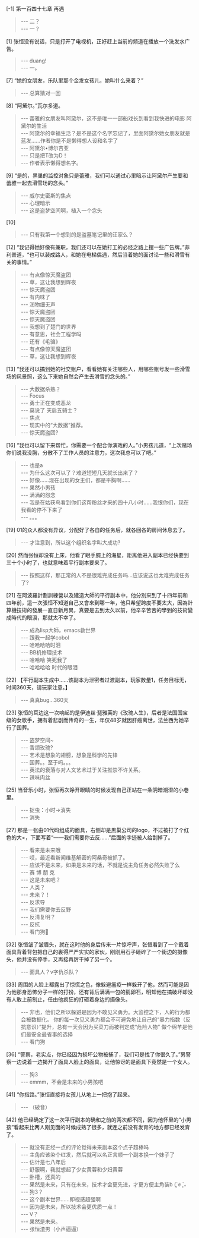 
[-1] 第一百四十七章 再遇
>--- 二？<br>
>--- 一？<br>

[1] 张恒没有说话，只是打开了电视机，正好赶上当前的频道在播放一个洗发水广告。
>--- duang!<br>
>--- 一。<br>

[7] “她的女朋友，乐队里那个金发女孩儿，她叫什么来着？”
>--- 总算猜对一回<br>

[8] “阿黛尔。”瓦尔多道。
>--- 蕾雅的女朋友叫阿黛尔，这不是唯一一部船戏长到看到我快进的电影 阿黛尔的生活<br>
>--- 阿黛尔的幸福生活？是不是这个名字忘记了，里面阿黛尔她女朋友就是蓝发……作者你是不是懒得想人设和名字了<br>
>--- 阿黛尔•博尔吉亚<br>
>--- 只是把T改为D！<br>
>--- 作者表示懒得想名字。<br>

[9] “是的，黒巢的监控对象只是蕾雅，我们可以通过心里暗示让阿黛尔产生要和蕾雅一起去滑雪场的念头。”
>--- 威尔史密斯的焦点<br>
>--- 心理暗示<br>
>--- 这是盗梦空间啊，植入一个念头<br>

[10] 
>--- 只有我第一个想到的是盗墓笔记里的汪家么？<br>

[12] “我记得她好像有兼职，我们还可以在她打工的必经之路上摆一些广告牌。”菲利普道，“也可以装成路人，和她在电梯偶遇，然后当着她的面讨论一些和滑雪有关的事情。”
>--- 有点像惊天魔盗团<br>
>--- 草，这让我想到辉夜<br>
>--- 惊天魔盗团<br>
>--- 有内味了<br>
>--- 润物细无声<br>
>--- 惊天魔盗团<br>
>--- 惊天魔盗团<br>
>--- 我想到了楚门的世界<br>
>--- 有意思，社会工程学吗<br>
>--- 还有《毛骗》<br>
>--- 有点像惊天魔盗团<br>
>--- 草，这让我想到辉夜<br>

[13] “我还可以搞到她的社交账户，看看她有关注哪些人，用哪些账号发一些滑雪场的风景照，这么下来她自然会产生去滑雪的念头的。”
>--- 大数据杀熟？<br>
>--- Focus<br>
>--- 勇士正在变成恶龙<br>
>--- 莫说了
天启五骑士？<br>
>--- 焦点<br>
>--- 现实中的“大数据”推荐。<br>
>--- 惊天魔盗团?<br>

[16] “我也可以留下来帮忙，你需要一个配合你演戏的人。”小男孩儿道，“上次赌场你们说我没胸，分散不了工作人员的注意力，这次我总可以了吧。”
>--- 也是a<br>
>--- 为什么这次可以了？难道短短几天就长出来了？<br>
>--- 好像……现在出现的女主们，都是平胸啊……<br>
>--- 果然小男孩<br>
>--- 满满的怨念<br>
>--- 我是在姑获鸟看到你们这帮粉丝才来的四十八小时……我恨你们，现在我看的停不下来了<br>
>--- 。。。<br>

[19] 01的众人都没有异议，分配好了各自的任务后，就各回各的房间休息去了。
>--- 才注意到，所以这个组织名字叫大成功?<br>

[20] 然而张恒却没有上床，他看了眼手腕上的海星，距离他进入副本已经快要到三十个小时了，也就意味着平行副本要来了。
>--- 按照这样，那正常的人不是很难完成任务吗...应该说这也太难完成任务了?<br>

[21] 在阿波羅計劃訓練營以及建造大師的平行副本中，他分別來到了十四年前和四年前，這一次張恒不知道自己又會來到哪一年，他只希望跨度不要太大，因為計算機技術的發展一直日新月異，真要是去到太久以前，他辛辛苦苦的學到的技術變成時代的眼淚，那就太不幸了。
>--- 成為lisp大師，emacs救世界<br>
>--- 跟我一起学cobol<br>
>--- 哈哈哈哈时泪<br>
>--- BB机修理技术<br>
>--- 哈哈哈 笑死我了<br>
>--- 哈哈哈哈 时代的眼泪<br>

[22] 【平行副本生成中……该副本为泄密者过渡副本，玩家数量1，任务目标无，时间360天，请玩家注意。】
>--- 真真bug…360天<br>

[23] 张恒的耳边这一次响起的是伊迪丝·琵雅芙的《玫瑰人生》，后者是法国国宝级的女歌手，拥有着悲剧而传奇的一生，年仅48岁就因肝癌离世，法兰西为她举行了国葬。
>--- 盗梦空间~<br>
>--- 香颂玫瑰?<br>
>--- 艺术是想象的翅膀，想象是科学的先锋<br>
>--- 国葬。。至于吗。。。<br>
>--- 英法的衰落与对人文艺术过于关注推崇不许关系。<br>
>--- 辣味肉丝<br>

[25] 当音乐小时，张恒再次睁开眼睛的时候发现自己正站在一条阴暗潮湿的小巷里。
>--- 捉虫：小时→消失<br>
>--- 消失<br>

[27] 那是一张由01代码组成的面具，右侧却是黒巢公司的logo，不过被打了个红色的大×，下面写着“——我们需要你去反……”后面的字迹被人给刮掉了。
>--- 看来是未来哦<br>
>--- 哎，最近看新闻维基解密的阿桑奇被抓了。<br>
>--- 应该不是未来，如果是未来的话，不就是说主角任务必然失败了么<br>
>--- 赛 博 朋 克<br>
>--- 这是未来吧？<br>
>--- 人类？<br>
>--- 未来？！<br>
>--- 反求导<br>
>--- 我们需要你去反野<br>
>--- 反清复明？<br>
>--- 反抗<br>
>--- 看门狗🐶<br>

[32] 张恒皱了皱眉头，就在这时他的身后传来一片惊呼声，张恒看到了一个戴着面具背着背包把自己的裹得严严实实的家伙，刚刚用石子砸碎了一个街边的摄像头，他并没有停手，又再接再厉干掉了另一个。
>--- 面具人？v字仇杀队？<br>

[33] 周围的人脸上都露出了惊慌之色，像躲避瘟疫一样躲开了他，然而可能是因为他那身恐怖分子一样的打扮，还有背后满满一包的鹅卵石，明知他在搞破坏却没有人敢上前制止，任由他疯狂的打砸着身边的摄像头。
>--- 非也，他们之所以躲避是因为不敢见义勇为。大监控之下，人的行为都会被数据化。
你的每一次见义勇为都会不可避免地让自己的“暴力指数（反抗意识）”提升，总有一天会因为买菜刀而被判定成“危险人物”
做个绵羊是他们最安全最省事的选择<br>
>--- 看门狗<br>

[36] “警察，老实点，你已经因为损坏公物被捕了，我们可是找了你很久了。”男警察一边说着一边揭开了面具人脸上的面具，让他惊讶的是面具下竟然是一个女人。
>--- 狗3<br>
>--- emmm，不会是未来的小男孩吧<br>

[41] “你指路。”张恒直接将女孩儿从地上一把抱了起来。
>--- （破音）<br>

[42] 他已经确定了这一次平行副本的确和之前的两次都不同，因为他怀里的“小男孩”看起来比两人刚见面的时候成熟了很多，就连之前没有发育的地方都已经发育了。
>--- 就没有正经一点的评论觉得未来副本这个点子超棒吗<br>
>--- 主角应该染个红发，然后就可以名正言顺一个副本换一个妹子了<br>
>--- 估计是七八年后<br>
>--- 舒服啊，我就想起了少女黄蓉和少妇黄蓉<br>
>--- 卧槽，还真的<br>
>--- 果然是未来，只有在未来，技术才会更先进，才更方便主角装b   (´͈ꄃ `͈。<br>
>--- 狗3？<br>
>--- 这个副本世界……即视感超强啊<br>
>--- 因为是未来，所以技术会更优质一点！<br>
>--- V？<br>
>--- 果然是未来。<br>
>--- 张恒渣男（小声逼逼）<br>
